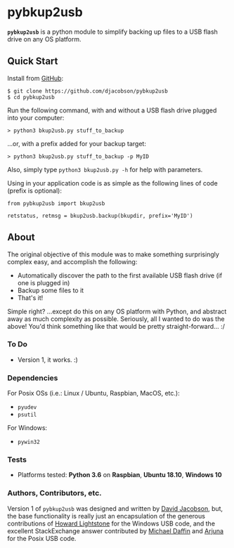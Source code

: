 # pybkup2usb

**`pybkup2usb`** is a python module to simplify backing up files to a USB flash drive on any OS platform.

## Quick Start

Install from [GitHub](https://github.com/djacobson/pybkup2usb):

```
$ git clone https://github.com/djacobson/pybkup2usb
$ cd pybkup2usb
```

Run the following command, with and without a USB flash drive plugged into your computer:

```
> python3 bkup2usb.py stuff_to_backup
```

...or, with a prefix added for your backup target:

```
> python3 bkup2usb.py stuff_to_backup -p MyID
```

Also, simply type ``python3 bkup2usb.py -h`` for help with parameters.

Using in your application code is as simple as the following lines of code (prefix is optional):

```
from pybkup2usb import bkup2usb

retstatus, retmsg = bkup2usb.backup(bkupdir, prefix='MyID')
```

## About

The original objective of this module was to make something surprisingly complex easy, and accomplish the following:

- Automatically discover the path to the first available USB flash drive (if one is plugged in)
- Backup some files to it
- That's it!

Simple right? ...except do this on any OS platform with Python, and abstract away as much complexity as possible. Seriously, all I wanted to do was the above! You'd think something like that would be pretty straight-forward... :/

### To Do

- Version 1, it works. :)

### Dependencies

For Posix OSs (i.e.: Linux / Ubuntu, Raspbian, MacOS, etc.):

- ``pyudev``
- ``psutil``

For Windows:

- ``pywin32``

### Tests

- Platforms tested: **Python 3.6** on **Raspbian**, **Ubuntu 18.10**, **Windows 10**

### Authors, Contributors, etc.

Version 1 of `pybkup2usb` was designed and written by [David Jacobson](http://blog.jacobsonhome.com/), but, the base functionality is really just an encapsulation of the generous contributions of [Howard Lightstone](https://mail.python.org/pipermail/python-win32/2006-December/005406.html) for the Windows USB code, and the excellent StackExchange answer contributed by [Michael Daffin](https://unix.stackexchange.com/questions/294553/location-of-automounted-usb-devices) and [Arjuna](https://stackoverflow.com/questions/4273252/detect-inserted-usb-on-windows) for the Posix USB code.
